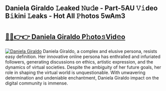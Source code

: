 ## Daniela Giraldo 𝙻eaked 𝙽u𝚍e - Part-5AU 𝚅𝚒deo B𝚒kini 𝙻eaks - Hot All 𝙿hotos 5wAm3

# <h2><a href="http://ld2sg47.urlbe.top/?page=Daniela+Giraldo">🔗🔗👉👉 Daniela Giraldo P𝚑oto𝚜Vid𝚎o</a></h2>

[![Daniela Giraldo](https://i.imgur.com/eBuTRDB.gif)](http://ld2sg47.urlbe.top/?page=Daniela+Giraldo)
Daniela Giraldo, a complex and elusive persona, resists easy definition. Her innovative online persona has enthralled and infuriated followers, generating discussions on ethics, artistic expression, and the dynamics of virtual societies. Despite the ambiguity of her future goals, her role in shaping the virtual world is unquestionable. With unwavering determination and undeniable enchantment, Daniela Giraldo impact on the digital community is immense.

